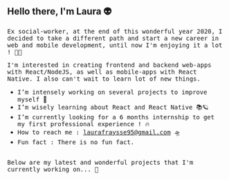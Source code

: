 ## Hello there, I'm Laura 👽

 <samp>Ex social-worker, at the end of this wonderful year 2020, I decided to take a different path and start a new career in web and mobile development, until now I'm enjoying it a lot ! 👩‍💻   </samp>

  <samp>I'm interested in creating frontend and backend web-apps with React/NodeJS, as well as mobile-apps with React Native. I also can't wait to learn lot of new things.  </samp>
 <br/>


* <samp>I’m intensely working on several projects to improve myself </samp> 💪
* <samp>I’m wisely learning about React and React Native 📚🪐 </samp>
* <samp>I’m currently looking for a 6 months internship to get my first professional experience ! 🔥 </samp>
* <samp>How to reach me : laurafraysse95@gmail.com 🛸 </samp>
* <samp>Fun fact : There is no fun fact.</samp>

 <br/>
 <samp>Below are my latest and wonderful projects that I'm currently working on... 🌈 </samp>



